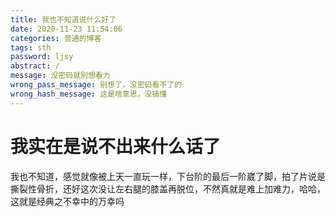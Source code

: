 ```yaml
---
title: 我也不知道说什么好了
date: 2020-11-23 11:54:06
categories: 普通的博客
tags: sth
password: ljsy
abstract: /
message: 没密码就别想看力
wrong_pass_message: 别想了，没密码看不了的
wrong_hash_message: 这是啥意思，没搞懂
---
```

# 我实在是说不出来什么话了

我也不知道，感觉就像被上天一直玩一样，下台阶的最后一阶崴了脚，拍了片说是撕裂性骨折，还好这次没让左右腿的膝盖再脱位，不然真就是难上加难力，哈哈，这就是经典之不幸中的万幸吗